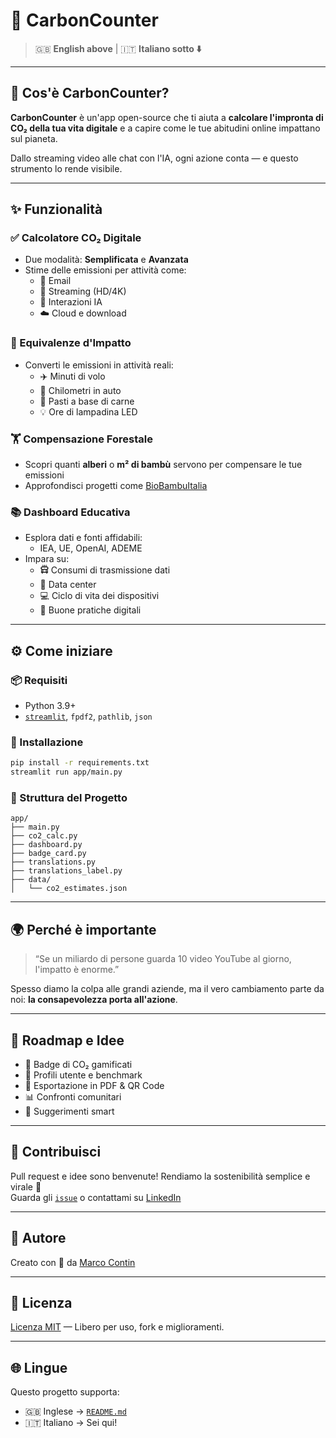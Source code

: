 # 🌿 CarbonCounter

> 🇬🇧 **English above** | 🇮🇹 **Italiano sotto ⬇️**

---

## 🚀 Cos'è CarbonCounter?

**CarbonCounter** è un'app open-source che ti aiuta a **calcolare l'impronta di CO₂ della tua vita digitale** e a capire come le tue abitudini online impattano sul pianeta.

Dallo streaming video alle chat con l'IA, ogni azione conta — e questo strumento lo rende visibile.

---

## ✨ Funzionalità

### ✅ Calcolatore CO₂ Digitale
- Due modalità: **Semplificata** e **Avanzata**
- Stime delle emissioni per attività come:
  - 📧 Email
  - 🎥 Streaming (HD/4K)
  - 🤖 Interazioni IA
  - ☁️ Cloud e download

### 🌈 Equivalenze d'Impatto
- Converti le emissioni in attività reali:
  - ✈️ Minuti di volo
  - 🚗 Chilometri in auto
  - 🍔 Pasti a base di carne
  - 💡 Ore di lampadina LED

### 🏋 Compensazione Forestale
- Scopri quanti **alberi** o **m² di bambù** servono per compensare le tue emissioni
- Approfondisci progetti come [BioBambuItalia](https://www.biobambuzeroco2.it/)

### 📚 Dashboard Educativa
- Esplora dati e fonti affidabili:
  - IEA, UE, OpenAI, ADEME
- Impara su:
  - 🛱 Consumi di trasmissione dati
  - 🏢 Data center
  - 💻 Ciclo di vita dei dispositivi
  - 🧠 Buone pratiche digitali

---

## ⚙️ Come iniziare

### 📦 Requisiti
- Python 3.9+
- [`streamlit`](https://streamlit.io), `fpdf2`, `pathlib`, `json`

### 🧪 Installazione
```bash
pip install -r requirements.txt
streamlit run app/main.py
```

### 📁 Struttura del Progetto
```
app/
├── main.py
├── co2_calc.py
├── dashboard.py
├── badge_card.py
├── translations.py
├── translations_label.py
├── data/
│   └── co2_estimates.json
```

---

## 🌍 Perché è importante

> “Se un miliardo di persone guarda 10 video YouTube al giorno, l'impatto è enorme.”

Spesso diamo la colpa alle grandi aziende, ma il vero cambiamento parte da noi: **la consapevolezza porta all'azione**.

---

## 🌟 Roadmap e Idee

- 🌟 Badge di CO₂ gamificati
- 👤 Profili utente e benchmark
- 📄 Esportazione in PDF & QR Code
- 📊 Confronti comunitari
- 🧠 Suggerimenti smart

---

## 🙌 Contribuisci

Pull request e idee sono benvenute! Rendiamo la sostenibilità semplice e virale 🚥  
Guarda gli [`issue`](https://github.com/tuo-nome/carboncounter/issues) o contattami su [LinkedIn](https://www.linkedin.com/in/contin-marco-padova/)

---

## 👤 Autore

Creato con 💚 da [Marco Contin](https://www.linkedin.com/in/contin-marco-padova/)

---

## 📄 Licenza

[Licenza MIT](LICENSE) — Libero per uso, fork e miglioramenti.

---

## 🌐 Lingue

Questo progetto supporta:

- 🇬🇧 Inglese → [`README.md`](README.md)
- 🇮🇹 Italiano → Sei qui!
